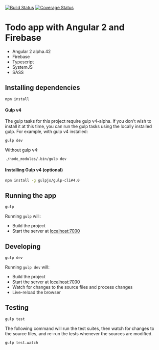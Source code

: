 [![Build Status](https://travis-ci.org/r-park/todo-angular2-firebase.svg?branch=master)](https://travis-ci.org/r-park/todo-angular2-firebase)
[![Coverage Status](https://coveralls.io/repos/r-park/todo-angular2-firebase/badge.svg?branch=master&service=github)](https://coveralls.io/github/r-park/todo-angular2-firebase?branch=master)


# Todo app with Angular 2 and Firebase
- Angular 2 alpha.42
- Firebase
- Typescript
- SystemJS
- SASS

## Installing dependencies
```bash
npm install
```

#### Gulp v4
The gulp tasks for this project require gulp v4-alpha. If you don't wish to install it at this time, you can run the gulp tasks using the locally installed gulp. For example, with gulp v4 installed:
```bash
gulp dev
```
Without gulp v4:
```bash
./node_modules/.bin/gulp dev
```

#### Installing Gulp v4 (optional)
```bash
npm install -g gulpjs/gulp-cli#4.0
```

## Running the app
```bash
gulp
```
Running `gulp` will:
- Build the project
- Start the server at <a href="http://localhost:7000" target="_blank">localhost:7000</a>

## Developing
```bash
gulp dev
```
Running `gulp dev` will:
- Build the project
- Start the server at <a href="http://localhost:7000" target="_blank">localhost:7000</a>
- Watch for changes to the source files and process changes
- Live-reload the browser

## Testing
```bash
gulp test
```
The following command will run the test suites, then watch for changes to the source files, and re-run the tests whenever the sources are modified.
```bash
gulp test.watch
```
